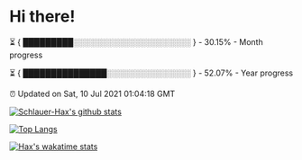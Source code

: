 # Hi there!

⏳ { █████████░░░░░░░░░░░░░░░░░░░░░ } - 30.15% - Month progress

⏳ { ███████████████░░░░░░░░░░░░░░░ } - 52.07% - Year progress

⏰ Updated on Sat, 10 Jul 2021 01:04:18 GMT


[![Schlauer-Hax's github stats](https://github-readme-stats.vercel.app/api?username=Schlauer-Hax&show_icons=true&theme=dark&count_private=true)](https://github.com/Schlauer-Hax)


[![Top Langs](https://github-readme-stats.vercel.app/api/top-langs/?username=Schlauer-Hax&layout=compact&theme=dark)](https://github.com/Schlauer-Hax?tab=repositories)


[![Hax's wakatime stats](https://github-readme-stats.vercel.app/api/wakatime?username=Hax&theme=dark)](https://wakatime.com/@Hax)

